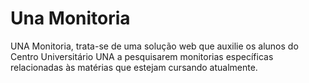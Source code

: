 # Una Monitoria
UNA Monitoria, trata-se de uma solução web que auxilie os alunos do Centro Universitário UNA a pesquisarem monitorias específicas relacionadas às matérias que estejam cursando atualmente. 
